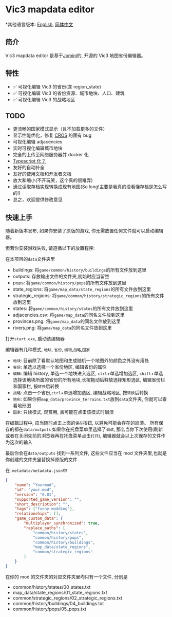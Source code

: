 # Vic3 mapdata editor

\*其他语言版本: [English](README.md), [简体中文](README.zh-cn.md)

## 简介

Vic3 mapdata editor 是基于[Jomini](https://github.com/nickbabcock/jomini)的, 开源的 Vic3 地图省份编辑器。

## 特性

-   ✅ 可视化编辑 Vic3 的省份(含 region_state)
-   ✅ 可视化编辑 Vic3 的省份资源、城市地块、人口、建筑
-   ✅ 可视化编辑 Vic3 的战略地区

## TODO

-   更流畅的国家模式显示（且不加载更多的文件）
-   显示性能优化，修复 [CROS](https://github.com/Linnest2020/Vic3-mapdata-editor/pull/2#issuecomment-1293482034) 的固有 bug
-   可视化编辑 adjacencies
-   实时可视化编辑城市地块
-   完全的上传至网络服务器并 docker 化
-   [Typescript 化？](https://github.com/Linnest2020/Vic3-mapdata-editor/tree/typescript)
-   友好的自动补全
-   友好的使用文档和开发者文档
-   放大和缩小(不开玩笑，这个真的很难弄)
-   通过读取存档实现转换成现有地图(So long!主要是我真的没看懂存档是怎么写的!)
-   总之，欢迎提供修改意见

## 快速上手

随着新版本发布, 如果你安装了原版的游戏, 你无需放置任何文件就可以启动编辑器。

但若你安装游戏失败, 请遵循以下的放置程序:

在本项目的`data`文件夹里

-   buildings: 将`game/common/history/buildings`的所有文件放到这里
-   outputs: 存放输出文件的文件夹,初始时应当留空
-   pops: 将`game/common/history/pops`的所有文件放到这里
-   state_regions: 将`game/map_data/state_regions`的所有文件放到这里
-   strategic_regions: 将`game/common/history/strategic_regions`的所有文件放到这里
-   states: 将`game/common/history/states`的所有文件放到这里
-   adjacencies.csv: 将`game/map_data`的同名文件放到这里
-   provinces.png: 将`game/map_data`的同名文件放到这里
-   rivers.png: 将`game/map_data`的同名文件放到这里

打开`start.exe`, 启动该编辑器

编辑器有几种模式, `地块`, `省份`, `编辑`,`战略`,`国家`

-   `地块`: 目前除了看默认地图和生成随机一个地图外的颜色之外没有用处
-   `省份`: 单选以选择一个省份地区, 编辑省份的属性
-   `编辑`: 编辑 history, 单选一个地块进入选区, `ctrl`+单选增加选区, `shift`+单选选择该地块所属的省份的所有地块,长按拖动后释放选择矩形选区, 编辑省份栏和国家栏, 按`转换`后转换
-   `战略`: 点击一个省份,`ctrl`+单选增加选区, 编辑战略地区, 按`转换`后转换
-   `地形`: 如果你把`map_data/province_terrains.txt`放到`data`文件夹, 你就可以查看地形图
-   `国家`: 只读模式, 观赏用, 且可能在点击该模式时崩溃

在编辑过程中, 应当随时点击上面的`保存`按钮, 以避免可能会存在的崩溃。
所有保存的都在`data/outputs`
如果你在托盘菜单里选择了`调试`, 那么当你下次使用(刷新或者在关闭先前的浏览器再在托盘菜单点击`打开`), 编辑器就会以上次保存的文件作为这次的输入

最后你会在`data/outputs` 找到一系列文件, 这些文件应当在 mod 文件夹里,也就是你创建的文件夹里替换掉原版的文件

在`.metadata/metadata.json`中

```json
{
    "name": "Yourmod",
    "id": "your.mod",
    "version": "0.01",
    "supported_game_version": "",
    "short_description": "",
    "tags": ["funny modding"],
    "relationships": [],
    "game_custom_data": {
        "multiplayer_synchronized": true,
        "replace_paths": [
            "common/history/states",
            "common/history/pops",
            "common/history/buildings",
            "map_data/state_regions",
            "common/strategic_regions"
        ]
    }
}
```

在你的 mod 的文件夹的对应文件夹里均只有一个文件, 分别是

-   common/history/states/00_states.txt
-   map_data/state_regions/01_state_regions.txt
-   common/strategic_regions/02_strategic_regions.txt
-   common/history/buildings/04_buildings.txt
-   common/history/pops/05_pops.txt
